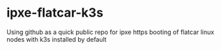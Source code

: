 # ipxe-flatcar-k3s

Using github as a quick public repo for ipxe https booting of flatcar linux nodes with k3s installed by default 
